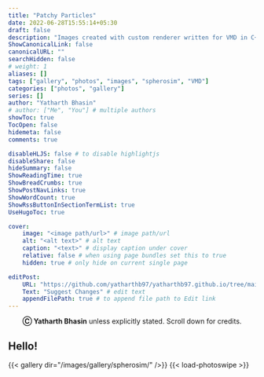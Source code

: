 ```yaml
---
title: "Patchy Particles"
date: 2022-06-28T15:55:14+05:30
draft: false
description: "Images created with custom renderer written for VMD in C++. Images created for MSc project."
ShowCanonicalLink: false
canonicalURL: ""
searchHidden: false
# weight: 1
aliases: []
tags: ["gallery", "photos", "images", "spherosim", "VMD"]
categories: ["photos", "gallery"]
series: []
author: "Yatharth Bhasin"
# author: ["Me", "You"] # multiple authors
showToc: true
TocOpen: false
hidemeta: false
comments: true

disableHLJS: false # to disable highlightjs
disableShare: false
hideSummary: false
ShowReadingTime: true
ShowBreadCrumbs: true
ShowPostNavLinks: true
ShowWordCount: true
ShowRssButtonInSectionTermList: true
UseHugoToc: true

cover:
    image: "<image path/url>" # image path/url
    alt: "<alt text>" # alt text
    caption: "<text>" # display caption under cover
    relative: false # when using page bundles set this to true
    hidden: true # only hide on current single page

editPost:
    URL: "https://github.com/yatharthb97/yatharthb97.github.io/tree/main/content/"
    Text: "Suggest Changes" # edit text
    appendFilePath: true # to append file path to Edit link
---
```


<div style="text-align: center;">
    <b>Ⓒ Yatharth Bhasin</b> unless explicitly stated. Scroll down for credits.
</div>

## Hello!
{{< gallery dir="/images/gallery/spherosim/" />}} {{< load-photoswipe >}}
